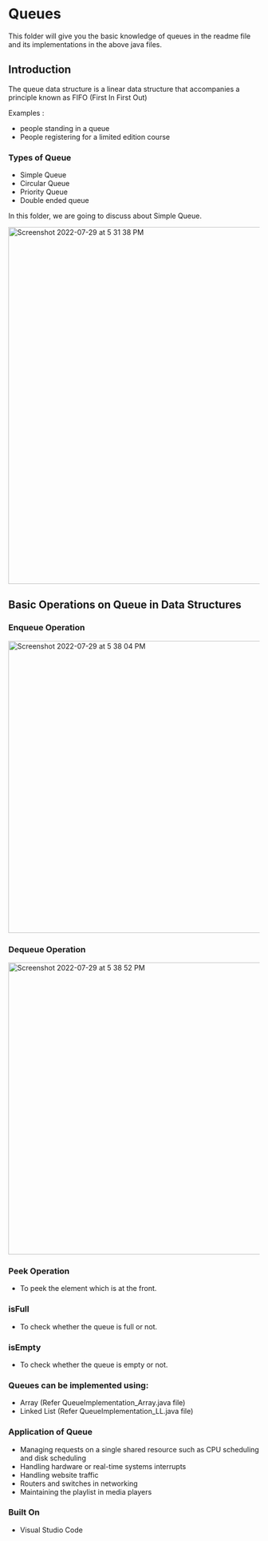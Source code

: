 # Queues

This folder will give you the basic knowledge of queues in the readme file and its implementations in the above java files.

## Introduction
The queue data structure is a linear data structure that accompanies a principle known as FIFO (First In First Out)

Examples : 

- people standing in a queue
- People registering for a limited edition course

### Types of Queue
- Simple Queue
- Circular Queue
- Priority Queue
- Double ended queue

In this folder, we are going to discuss about Simple Queue.

<img width="715" alt="Screenshot 2022-07-29 at 5 31 38 PM" src="https://user-images.githubusercontent.com/64159652/181754320-72d20dd7-127b-452f-877b-aa627cc0ad10.png">

## Basic Operations on Queue in Data Structures

### Enqueue Operation

<img width="585" alt="Screenshot 2022-07-29 at 5 38 04 PM" src="https://user-images.githubusercontent.com/64159652/181755288-81e6781a-16b5-433e-97b2-a1c0429215a9.png">

### Dequeue Operation

<img width="585" alt="Screenshot 2022-07-29 at 5 38 52 PM" src="https://user-images.githubusercontent.com/64159652/181755391-0c413794-7517-4426-bece-4ee7d06b1af3.png">


### Peek Operation
- To peek the element which is at the front.
### isFull
- To check whether the queue is full or not.

### isEmpty
- To check whether the queue is empty or not.


### Queues can be implemented using:
- Array (Refer QueueImplementation_Array.java file)
- Linked List (Refer QueueImplementation_LL.java file)


### Application of Queue
- Managing requests on a single shared resource such as CPU scheduling and disk scheduling
- Handling hardware or real-time systems interrupts
- Handling website traffic
- Routers and switches in networking
- Maintaining the playlist in media players


### Built On
-  Visual Studio Code
